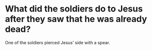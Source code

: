 # What did the soldiers do to Jesus after they saw that he was already dead?

One of the soldiers pierced Jesus’ side with a spear.
